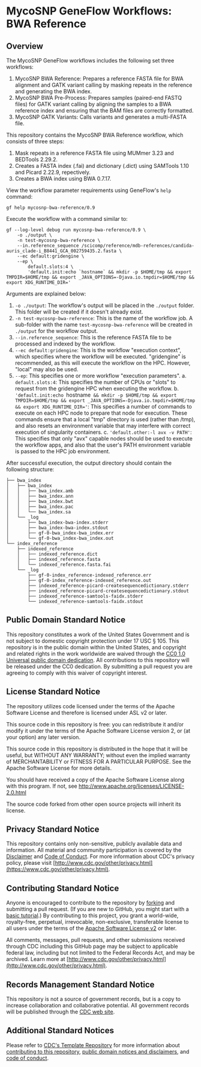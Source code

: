 # MycoSNP GeneFlow Workflows: BWA Reference

## Overview

The MycoSNP GeneFlow workflows includes the following set three workflows:

1. MycoSNP BWA Reference: Prepares a reference FASTA file for BWA alignment and GATK variant calling by masking repeats in the reference and generating the BWA index.
2. MycoSNP BWA Pre-Process: Prepares samples (paired-end FASTQ files) for GATK variant calling by aligning the samples to a BWA reference index and ensuring that the BAM files are correctly formatted.
3. MycoSNP GATK Variants: Calls variants and generates a multi-FASTA file. 

This repository contains the MycoSNP BWA Reference workflow, which consists of three steps:

1. Mask repeats in a reference FASTA file using MUMmer 3.23 and BEDTools 2.29.2.
2. Creates a FASTA index (.fai) and dictionary (.dict) using SAMTools 1.10 and Picard 2.22.9, repectively.
3. Creates a BWA index using BWA 0.7.17.

View the workflow parameter requirements using GeneFlow's `help` command:

```
gf help mycosnp-bwa-reference/0.9
```

Execute the workflow with a command similar to:

```
gf --log-level debug run mycosnp-bwa-reference/0.9 \
    -o ./output \
    -n test-mycosnp-bwa-reference \
    --in.reference_sequence /scicomp/reference/mdb-references/candida-auris_clade-i_B8441_GCA_002759435.2.fasta \
    --ec default:gridengine \
    --ep \
        default.slots:4 \
        'default.init:echo `hostname` && mkdir -p $HOME/tmp && export TMPDIR=$HOME/tmp && export _JAVA_OPTIONS=-Djava.io.tmpdir=$HOME/tmp && export XDG_RUNTIME_DIR='
```

Arguments are explained below:

1. `-o ./output`: The workflow's output will be placed in the `./output` folder. This folder will be created if it doesn't already exist. 
2. `-n test-mycosnp-bwa-reference`: This is the name of the workflow job. A sub-folder with the name `test-mycosnp-bwa-reference` will be created in `./output` for the workflow output. 
3. `--in.reference_sequence`: This is the reference FASTA file to be processed and indexed by the workflow.
4. `--ec default:gridengine`: This is the workflow "execution context", which specifies where the workflow will be executed. "gridengine" is recommended, as this will execute the workflow on the HPC. However, "local" may also be used. 
5. `--ep`: This specifies one or more workflow "execution parameters".
   a. `default.slots:4`: This specifies the number of CPUs or "slots" to request from the gridengine HPC when executing the workflow.
   b. `'default.init:echo `hostname` && mkdir -p $HOME/tmp && export TMPDIR=$HOME/tmp && export _JAVA_OPTIONS=-Djava.io.tmpdir=$HOME/tmp && export XDG_RUNTIME_DIR='`: This specifies a number of commands to execute on each HPC node to prepare that node for execution. These commands ensure that a local "tmp" directory is used (rather than /tmp), and also resets an environment variable that may interfere with correct execution of singularity containers.
   c. `'default.other:-l avx -v PATH'`: This specifies that only "avx" capable nodes should be used to execute the workflow apps, and also that the user's PATH environment variable is passed to the HPC job environment. 

After successful execution, the output directory should contain the following structure:

```
├── bwa_index
│   ├── bwa_index
│   │   ├── bwa_index.amb
│   │   ├── bwa_index.ann
│   │   ├── bwa_index.bwt
│   │   ├── bwa_index.pac
│   │   └── bwa_index.sa
│   └── _log
│       ├── bwa_index-bwa-index.stderr
│       ├── bwa_index-bwa-index.stdout
│       ├── gf-0-bwa_index-bwa_index.err
│       └── gf-0-bwa_index-bwa_index.out
└── index_reference
    ├── indexed_reference
    │   ├── indexed_reference.dict
    │   ├── indexed_reference.fasta
    │   └── indexed_reference.fasta.fai
    └── _log
        ├── gf-0-index_reference-indexed_reference.err
        ├── gf-0-index_reference-indexed_reference.out
        ├── indexed_reference-picard-createsequencedictionary.stderr
        ├── indexed_reference-picard-createsequencedictionary.stdout
        ├── indexed_reference-samtools-faidx.stderr
        └── indexed_reference-samtools-faidx.stdout
```

## Public Domain Standard Notice
This repository constitutes a work of the United States Government and is not
subject to domestic copyright protection under 17 USC § 105. This repository is in
the public domain within the United States, and copyright and related rights in
the work worldwide are waived through the [CC0 1.0 Universal public domain dedication](https://creativecommons.org/publicdomain/zero/1.0/).
All contributions to this repository will be released under the CC0 dedication. By
submitting a pull request you are agreeing to comply with this waiver of
copyright interest.

## License Standard Notice
The repository utilizes code licensed under the terms of the Apache Software
License and therefore is licensed under ASL v2 or later.

This source code in this repository is free: you can redistribute it and/or modify it under
the terms of the Apache Software License version 2, or (at your option) any
later version.

This source code in this repository is distributed in the hope that it will be useful, but WITHOUT ANY
WARRANTY; without even the implied warranty of MERCHANTABILITY or FITNESS FOR A
PARTICULAR PURPOSE. See the Apache Software License for more details.

You should have received a copy of the Apache Software License along with this
program. If not, see http://www.apache.org/licenses/LICENSE-2.0.html

The source code forked from other open source projects will inherit its license.

## Privacy Standard Notice
This repository contains only non-sensitive, publicly available data and
information. All material and community participation is covered by the
[Disclaimer](https://github.com/CDCgov/template/blob/master/DISCLAIMER.md)
and [Code of Conduct](https://github.com/CDCgov/template/blob/master/code-of-conduct.md).
For more information about CDC's privacy policy, please visit [http://www.cdc.gov/other/privacy.html](https://www.cdc.gov/other/privacy.html).

## Contributing Standard Notice
Anyone is encouraged to contribute to the repository by [forking](https://help.github.com/articles/fork-a-repo)
and submitting a pull request. (If you are new to GitHub, you might start with a
[basic tutorial](https://help.github.com/articles/set-up-git).) By contributing
to this project, you grant a world-wide, royalty-free, perpetual, irrevocable,
non-exclusive, transferable license to all users under the terms of the
[Apache Software License v2](http://www.apache.org/licenses/LICENSE-2.0.html) or
later.

All comments, messages, pull requests, and other submissions received through
CDC including this GitHub page may be subject to applicable federal law, including but not limited to the Federal Records Act, and may be archived. Learn more at [http://www.cdc.gov/other/privacy.html](http://www.cdc.gov/other/privacy.html).

## Records Management Standard Notice
This repository is not a source of government records, but is a copy to increase
collaboration and collaborative potential. All government records will be
published through the [CDC web site](http://www.cdc.gov).

## Additional Standard Notices
Please refer to [CDC's Template Repository](https://github.com/CDCgov/template)
for more information about [contributing to this repository](https://github.com/CDCgov/template/blob/master/CONTRIBUTING.md),
[public domain notices and disclaimers](https://github.com/CDCgov/template/blob/master/DISCLAIMER.md),
and [code of conduct](https://github.com/CDCgov/template/blob/master/code-of-conduct.md).
